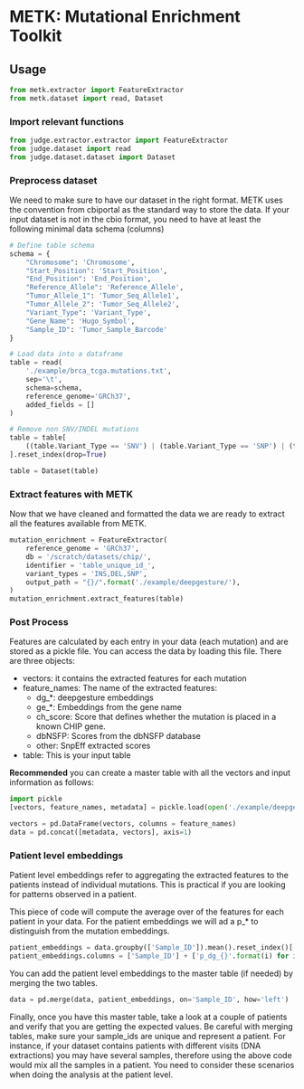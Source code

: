 # METK: Mutational Enrichment Toolkit

## Usage
```python
from metk.extractor import FeatureExtractor
from metk.dataset import read, Dataset
```

### Import relevant functions
```python
from judge.extractor.extractor import FeatureExtractor
from judge.dataset import read
from judge.dataset.dataset import Dataset
```

### Preprocess dataset
We need to make sure to have our dataset in the right format. METK uses the convention from cbiportal as the standard way to store the data. If your input dataset is not in the cbio format, you need to have at least the following minimal data schema (columns)

```python 
# Define table schema
schema = {
    "Chromosome": 'Chromosome',
    "Start_Position": 'Start_Position',
    "End_Position": 'End_Position',
    "Reference_Allele": 'Reference_Allele',
    "Tumor_Allele_1": 'Tumor_Seq_Allele1',
    "Tumor_Allele_2": 'Tumor_Seq_Allele2',
    "Variant_Type": 'Variant_Type',
    "Gene_Name": 'Hugo_Symbol',
    "Sample_ID": 'Tumor_Sample_Barcode'
}

# Load data into a dataframe
table = read(
    './example/brca_tcga.mutations.txt', 
    sep='\t', 
    schema=schema, 
    reference_genome='GRCh37',
    added_fields = []
)

# Remove non SNV/INDEL mutations
table = table[
    ((table.Variant_Type == 'SNV') | (table.Variant_Type == 'SNP') | (table.Variant_Type == 'DEL') | (table.Variant_Type == 'INS'))
].reset_index(drop=True)

table = Dataset(table)
```

### Extract features with METK
Now that  we have cleaned and formatted the data we are ready to extract all the features available from METK.

```python
mutation_enrichment = FeatureExtractor(
    reference_genome = 'GRCh37',
    db = '/scratch/datasets/chip/',
    identifier = 'table_unique_id_',
    variant_types = 'INS,DEL,SNP',
    output_path = "{}/".format('./example/deepgesture/'),
)
mutation_enrichment.extract_features(table)
```

### Post Process 
Features are calculated by each entry in your data (each mutation) and are stored as a pickle file. You can access the 
data by loading this file. There are three objects: 

* vectors: it contains the extracted features for each mutation
* feature_names: The name of the extracted features: 
    * dg_*: deepgesture embeddings
    * ge_*: Embeddings from the gene name
    * ch_score: Score that defines whether the mutation is placed in a known CHIP gene. 
    * dbNSFP: Scores from the dbNSFP database
    * other: SnpEff extracted scores
* table: This is your input table 

**Recommended** you can create a master table with all the vectors and input information as follows: 
```python
import pickle
[vectors, feature_names, metadata] = pickle.load(open('./example/deepgesture/mutation_features.pk', 'rb'))

vectors = pd.DataFrame(vectors, columns = feature_names)
data = pd.concat([metadata, vectors], axis=1)
```

### Patient level embeddings
Patient level embeddings refer to aggregating the extracted features to the patients instead of individual mutations. This is practical if you are 
looking for patterns observed in a patient. 

This piece of code will compute the average over of the features for each patient in your data. For the patient embeddings we will ad a p_* to distinguish from the mutation embeddings. 

```python
patient_embeddings = data.groupby(['Sample_ID']).mean().reset_index()[['Sample_ID'] + feature_names]
patient_embeddings.columns = ['Sample_ID'] + ['p_dg_{}'.format(i) for i in feature_names]
```

You can add the patient level embeddings to the master table (if needed) by merging the two tables.

```python
data = pd.merge(data, patient_embeddings, on='Sample_ID', how='left')
```

Finally, once you have this master table, take a look at a couple of patients and verify that you are getting the expected values. Be careful with merging tables, make sure your sample_ids are unique and represent a patient. For instance, if your dataset contains patients with different visits (DNA extractions) you may have several samples, therefore using the above code would mix all the samples in a patient. You need to consider these scenarios when doing the analysis at the patient level. 